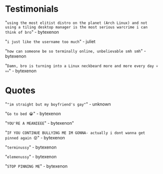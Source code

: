 # Testimonials

"`using the most elitist distro on the planet (Arch Linux) and not using a tiling desktop manager is the most serious warcrime i can think of bro`" - bytexenon

"`i just like the username too much`" - juliet

"`how can someone be so terminally online, unbelievable smh smh`" - bytexenon

"`Damn, bro is turning into a Linux neckbeard more and more every day 💀💀💀`" - bytexenon

# Quotes

"`"im straight but my boyfriend's gay"`" - unknown

"`Go to bed 😭`" - bytexenon

"`YOU'RE A MEANIEEE`" - bytexenon"

"`IF YOU CONTINUE BULLYING ME IM GONNA- actually i dont wanna get pinned again 😟`" - bytexenon

"`terminussy`" - bytexenon

"`elemenussy`" - bytexenon

"`STOP PINNING ME`" - bytexenon
